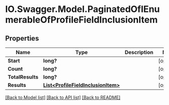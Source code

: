# IO.Swagger.Model.PaginatedOfIEnumerableOfProfileFieldInclusionItem
## Properties

Name | Type | Description | Notes
------------ | ------------- | ------------- | -------------
**Start** | **long?** |  | [optional] 
**Count** | **long?** |  | [optional] 
**TotalResults** | **long?** |  | [optional] 
**Results** | [**List&lt;ProfileFieldInclusionItem&gt;**](ProfileFieldInclusionItem.md) |  | [optional] 

[[Back to Model list]](../README.md#documentation-for-models) [[Back to API list]](../README.md#documentation-for-api-endpoints) [[Back to README]](../README.md)

